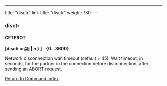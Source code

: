 ---
title: "disctr"
linkTitle: "disctr"
weight: 730
--- <span id="disctr"></span>

### disctr

#### CFTPROT

****[disctr = <u>45</u> &#124; n } ]    {0...3600}****

Network disconnection wait timeout (default = 45). Wait
timeout, in seconds, for the partner in the connection before disconnection,
after sending an ABORT request.

[Return to Command index](../../)
